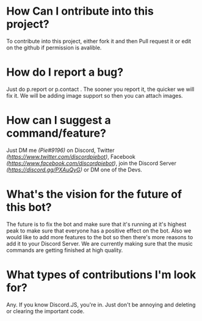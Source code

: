 # How Can I ontribute into this project?
To contribute into this project, either fork it and then Pull request it or edit on the github if permission is avalible.
# How do I report a bug?
Just do p.report <bug> or p.contact <bug>. The sooner you report it, the quicker we will fix it. We will be adding image support so then you can attach images.
# How can I suggest a command/feature?
Just DM me *(Pie#9196)* on Discord, Twitter *(https://www.twitter.com/discordpiebot)*, Facebook *(https://www.facebook.com/discordpiebot)*, join the Discord Server *(https://discord.gg/PXAuQyG)* or DM one of the Devs.
# What's the vision for the future of this bot?
The future is to fix the bot and make sure that it's running at it's highest peak to make sure that everyone has a positive effect on the bot. Also we would like to add more features to the bot so then there's more reasons to add it to your Discord Server. We are currently making sure that the music commands are getting finished at high quality.
# What types of contributions I'm look for?
Any. If you know Discord.JS, you're in. Just don't be annoying and deleting or clearing the important code.

